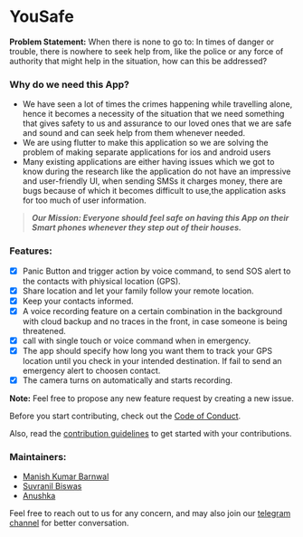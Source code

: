 # YouSafe

**Problem Statement:** When there is none to go to: In times of danger or trouble, there is nowhere to seek help from, like the police or any force of authority that might help in the situation, how can this be addressed? 

### Why do we need this App?
- We have seen a lot of times the crimes happening while travelling alone, hence it becomes a necessity of the situation that we need something that gives safety to us and assurance to our loved ones that we are safe and sound and can seek help from them whenever needed.
- We are using flutter to make this application so we are solving the problem of making separate applications for ios and android users 
- Many existing applications are either having issues which we got to know during the research like the application do not have an impressive and user-friendly UI, when sending SMSs it charges money, there are bugs because of which it becomes difficult to use,the application asks for too much of user information.

> _**Our Mission: Everyone should feel safe on having this App on their Smart phones whenever they step out of their houses.**_

### Features:
- [x] Panic Button and trigger action by voice command, to send SOS alert to the contacts with phiysical location (GPS).
- [x] Share location and let your family follow your remote location.
- [x] Keep your contacts informed.
- [x] A voice recording feature on a certain combination in the background with cloud backup and no traces in the front, in case someone is being threatened.
- [x] call with single touch or voice command when in emergency.
- [x] The app should specify how long you want them to track your GPS location until you check in your intended destination. If fail to send an emergency alert to choosen contact.
- [x] The camera turns on automatically and starts recording.

**Note:** Feel free to propose any new feature request by creating a new issue.

Before you start contributing, check out the [Code of Conduct](CODEOFCONDUCT.md).

Also, read the [contribution guidelines](CONTRIBUTING.md) to get started with your contributions.

### Maintainers:
- [Manish Kumar Barnwal](https://github.com/imanishbarnwal)
- [Suvranil Biswas](http://github.com/neil-dev)
- [Anushka](https://github.com/Anushka-shukla)

Feel free to reach out to us for any concern, and may also join our [telegram channel](https://t.me/yousafe20) for better conversation.
